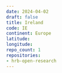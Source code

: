 ```yaml
---
date: 2024-04-02
draft: false
title: Ireland
code: IE
continent: Europe
latitude:
longitude:
repo_count: 1
repositories:
- hrb-open-research
---
```



